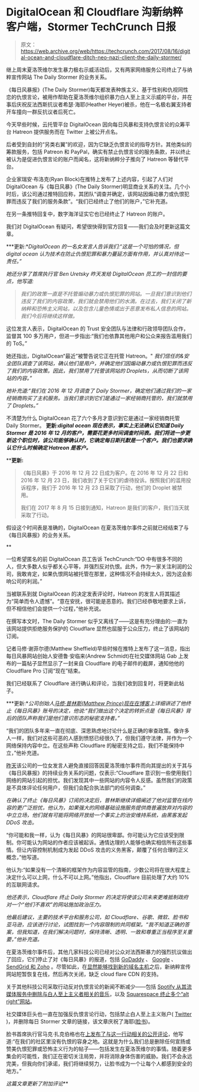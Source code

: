 # DigitalOcean 和 Cloudflare 沟新纳粹客户端，Stormer TechCrunch 日报

> 原文：<https://web.archive.org/web/https://techcrunch.com/2017/08/16/digital-ocean-and-cloudflare-ditch-neo-nazi-client-the-daily-stormer/>

继上周末夏洛茨维尔发生暴力极右示威活动后，又有两家网络服务公司终止了与纳粹宣传网站 The Daily Stormer 的业务关系。

《每日风暴报》(The Daily Stormer)每天都发表种族主义、基于性别和仇视同性恋的仇恨言论，被用作帮助在夏洛茨维尔组织暴力白人至上主义示威的平台，并在事后庆祝反法西斯抗议者希瑟·海耶(Heather Heyer)被杀，他在一名极右翼支持者开车撞向一群反抗议者后死亡。

今天早些时候，云托管平台 DigitalOcean 因向每日风暴和支持仇恨言论的众筹平台 Hatreon 提供服务而在 Twitter 上被公开点名。

后者受到自封的“另类右翼”的欢迎，因为它缺乏仇恨言论的指导方针。其他类似的筹款服务，包括 Patreon 和 PayPal，确实有禁止仇恨言论的服务条款，并以终止被认为是促进仇恨言论的账户而闻名，这将新纳粹分子推向了 Hatreon 等替代平台。

企业家瑞安·布洛克(Ryan Block)在推特上发布了上述内容，引起了人们对 DigitalOcean 与《每日风暴》(The Daily Stormer)明显商业关系的关注。几个小时后，该公司通过推特回应称，其团队“调查并确定，该网站因煽动暴力或仇恨犯罪而违反了我们的服务条款”。“我们已经终止了他们的账户，”它补充道。

在另一条推特回复中，数字海洋证实它也已经终止了 Hatreon 的账户。

我们对 DigitalOcean 有疑问，希望很快得到官方回复——我们会及时更新这篇文章。

***更新:**DigitalOcean 的一名女发言人告诉我们:“这是一个可怕的情况，但 digital ocean 认为技术在防止仇恨犯罪和暴力蔓延方面有作用，并认真对待这一责任。”*

*她还分享了首席执行官 Ben Uretsky 昨天发给 DigitalOcean 员工的一封信的要点，他写道:*

> *我们的政策一直是不托管煽动暴力或仇恨犯罪的网站。一旦我们意识到他们违反了我们的内容政策，我们就会禁用他们的水滴。在过去，我们关闭了新纳粹和恐怖主义网站，以及包含儿童色情或出于恶意发布私人信息的网站。我们今后将继续这样做。*

这位发言人表示，DigitalOcean 的 Trust 安全团队与法律和行政领导团队合作，监督其 100 多万用户，但进一步指出:“我们也依靠其他用户和公众来报告滥用我们的 ToS。”

她还指出，DigitalOcean“最近”被警告说它正在托管 Hatreon。" *我们信任的&安全团队调查了该网站，确认他们是用户，并确定他们因煽动暴力或仇恨犯罪而违反了我们的内容政策。因此，我们禁用了托管该网站的 Droplets，从而切断了该网站的内容。”*

*她补充道:“我们在 2016 年 12 月调查了 Daily Stormer，确定他们通过我们的一家经销商购买了主机服务。当我们意识到它们是通过一家经销商托管的，我们就禁用了 Droplets。”*

不清楚为什么 DigitalOcean 花了六个多月才意识到它是通过一家经销商托管 Daily Stormer。 **更新:*****digital ocean 现在表示，事实上无法确认它知道 Daily Stormer 是 2016 年 12 月的客户，需要花更多时间调查时间表。我们将进一步更新这个职位时，该公司能够确认时，它确定每日斯托默是一个客户。我们也要求确认它什么时候确定 Hatreon 是客户。*******

 ****更新:**

> 《每日风暴》于 2016 年 12 月 22 日成为客户。在 2016 年 12 月 22 日和 2016 年 12 月 23 日，我们收到了关于它们的虐待投诉。按照我们的滥用投诉程序，我们于 2016 年 12 月 23 日采取了行动，他们的 Droplet 被禁用。
> 
> 我们在 2017 年 8 月 15 日接到通知，Hatreon 是我们的客户，我们当天就采取了行动。

假设这个时间表是准确的，DigitalOcean 在夏洛茨维尔事件之前就已经结束了与《每日风暴报》的业务关系。

**

一位希望匿名的前 DigitalOcean 员工告诉 TechCrunch:“DO 中有很多不同的人，但大多数人似乎都关心平等，并强烈反对仇恨。此外，作为一家关注利润的公司，我敢肯定，如果仇恨网站被托管在那里，这种情况不会持续太久，因为这会影响公司的利润。”

当被联系到就 DigitalOcean 的决定发表评论时，Hatreon 的发言人将其描述为“简单而令人遗憾”。“意在安抚，很可能是恶意的。我们已经恭敬地要求上诉，但不相信他们会提供一个过程，”他补充说。

在撰写本文时，The Daily Stormer 似乎又离线了——这是有充分理由的:一直为该网站提供拒绝服务保护的 Cloudflare 显然也屈服于公众压力，终止了该网站的订阅。

记者马修·谢菲尔德(Matthew Sheffield)早些时候在推特上发布了这一消息，指出每日风暴网站创始人安德鲁·安临来(Andrew Schmidt)在社交媒体网站 Gab 上发布的一篇帖子显然显示了一封来自 Cloudflare 的电子邮件的截屏，通知他他的 Cloudflare Pro 订阅“现在”结束。

我们已经联系了 Cloudflare 进行确认和评论，当我们收到回复时，将更新此帖子。

***更新:**公司创始人[马修·普林斯(Matthew Prince)现在在博客](https://web.archive.org/web/20221221061054/https://blog.cloudflare.com/why-we-terminated-daily-stormer/)上详细讲述了他终止《每日风暴》账号的决定，他说:“我们做出这个决定的转折点是《每日风暴》背后的团队声称我们是他们意识形态的秘密支持者。”*

“我们的团队多年来一直在彻底、深思熟虑地讨论什么是正确的审查政策。像许多人一样，我们对这些可恶的人感到愤怒已经很久了，但我们遵守法律，并作为一个网络保持内容中立。在这些声称 Cloudflare 的秘密支持之后，我们不能保持中立，”他补充道。

[昨天](https://web.archive.org/web/20221221061054/https://techcrunch.com/2017/08/15/after-charlottesville-more-web-service-providers-ditch-the-daily-stormer-for-tos-violations/)该公司的一位女发言人避免直接回答因夏洛茨维尔事件而向其提出的关于其与《每日风暴报》的持续业务关系的问题，仅表示:“Cloudflare 意识到一些使用我们网络的网站引起的担忧。我们发现其中一些网站的内容令人反感。虽然我们的政策是不具体评论任何用户，但我们会配合执法部门的任何调查。”

*在确认了终止《每日风暴》订阅的决定后，普林斯继续详细阐述了他对监管在线内容的更广泛担忧，他认为，如果强大的网络基础设施服务提供商普遍放弃对内容的中立立场，他们就有可能将网络开放给一个事实上的治安维持系统，由黑客发起 DDoS 攻击。*

“你可能和我一样，认为《每日风暴》的网站很卑鄙。你可能认为它应该受到限制。你可能认为网站的作者应该被起诉。通情达理的人能够也确实相信所有这些事情。但让内容控制机制成为发起 DDoS 攻击的义务黑客，颠覆了任何合理的正义概念，”他写道。

他认为:“如果没有一个清晰的框架作为内容监管的指南，少数公司将在很大程度上决定什么可以上网，什么不可以上网。”他指出，Cloudflare 目前处理了大约 10%的互联网请求。

*他还表示，Cloudflare 终止 Daily Stormer 的决定将使该公司未来更难抵制政府对一个“他们不喜欢”的网站施加政治压力。*

*他最后建议，主要的技术平台和服务公司，如 Cloudflare、谷歌、微软、脸书和亚马逊，应该进行讨论，试图找到一个内容限制的共同框架。“我不知道正确的答案，但我知道，在我们解决问题时，保持清晰、透明、一致和尊重正当程序至关重要，”他补充道。*

在夏洛茨维尔事件后，其他几家科技公司已经对公众对法西斯暴力的强烈抗议做出了回应，它们停止了对《每日风暴》的报道，包括 [GoDaddy](https://web.archive.org/web/20221221061054/https://techcrunch.com/2017/08/13/godaddy-tells-white-supremacist-site-daily-stormer-to-find-a-new-domain-provider/) 、 [Google](https://web.archive.org/web/20221221061054/https://techcrunch.com/2017/08/14/google-daily-stormer-domain/) 、 [SendGrid 和 Zoho](https://web.archive.org/web/20221221061054/https://techcrunch.com/2017/08/15/after-charlottesville-more-web-service-providers-ditch-the-daily-stormer-for-tos-violations/) 。尽管如此，在[显然能够找到新的域名主机](https://web.archive.org/web/20221221061054/https://arstechnica.com/tech-policy/2017/08/shunned-by-godaddy-and-google-racist-daily-stormer-moves-to-russian-domain/)之后，新纳粹宣传网站短暂恢复在线，然后再次关闭，缺乏 cloud flare CDN 的支持。

关于其他科技公司采取行动反对仇恨言论的新闻不断减少——包括 [Spotify 从其流媒体服务中删除与白人至上主义者相关的音乐](https://web.archive.org/web/20221221061054/https://twitter.com/engadget/status/897931921597976576)，以及 [Squarespace 终止多个“alt right”网站](https://web.archive.org/web/20221221061054/https://theoutline.com/post/2121/squarespace-is-dropping-richard-spencer-s-think-tank-and-other-alt-right-websites)。

社交媒体巨头也一直在加强反仇恨言论行动，包括禁止白人至上主义账户( [Twitter](https://web.archive.org/web/20221221061054/https://www.recode.net/2017/8/16/16158292/twitter-facebook-cloudflare-google-godaddy-daily-stormer-alt-right-nazi-charlottesville) )，并删除每日 Stormer 文章的链接，该文章庆祝了海耶([脸书](https://web.archive.org/web/20221221061054/https://www.theverge.com/2017/8/14/16147126/facebook-delete-viral-post-charlottesville-daily-stormer))。

脸书首席执行官马克·扎克伯格也在[上发布了与这一行动相关的公开评论](https://web.archive.org/web/20221221061054/https://www.facebook.com/zuck/posts/10103969849282011)，他写道:“在我们的社区里没有仇恨的容身之地。这就是为什么我们总是删除任何宣扬或赞美仇恨犯罪或恐怖主义行为的帖子——包括发生在夏洛茨维尔的事情。随着更多集会的可能性，我们正在密切关注局势，并将消除身体伤害的威胁。我们不会永远完美，但我向你们承诺，我们将继续努力，让脸书成为一个让每个人都感到安全的地方。”

*这篇文章更新了附加评论***